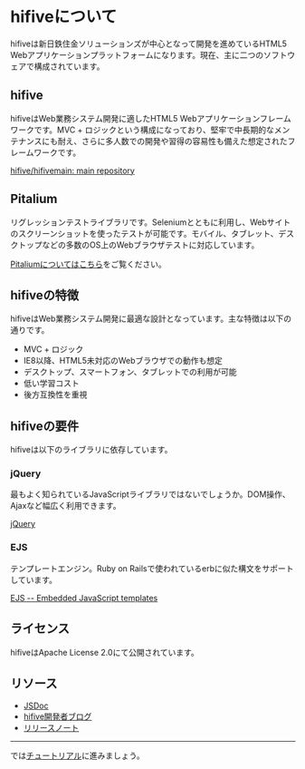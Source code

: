 # hifiveについて

hifiveは新日鉄住金ソリューションズが中心となって開発を進めているHTML5 Webアプリケーションプラットフォームになります。現在、主に二つのソフトウェアで構成されています。

## hifive

hifiveはWeb業務システム開発に適したHTML5 Webアプリケーションフレームワークです。MVC + ロジックという構成になっており、堅牢で中長期的なメンテナンスにも耐え、さらに多人数での開発や習得の容易性も備えた想定されたフレームワークです。

[hifive/hifivemain: main repository](https://github.com/hifive/hifivemain)

## Pitalium

リグレッションテストライブラリです。Seleniumとともに利用し、Webサイトのスクリーンショットを使ったテストが可能です。モバイル、タブレット、デスクトップなどの多数のOS上のWebブラウザテストに対応しています。

[Pitaliumについてはこちら](./pitalium/)をご覧ください。

## hifiveの特徴

hifiveはWeb業務システム開発に最適な設計となっています。主な特徴は以下の通りです。

- MVC + ロジック
- IE8以降、HTML5未対応のWebブラウザでの動作も想定
- デスクトップ、スマートフォン、タブレットでの利用が可能
- 低い学習コスト
- 後方互換性を重視

## hifiveの要件

hifiveは以下のライブラリに依存しています。

### jQuery

最もよく知られているJavaScriptライブラリではないでしょうか。DOM操作、Ajaxなど幅広く利用できます。

[jQuery](https://jquery.com/)

### EJS

テンプレートエンジン。Ruby on Railsで使われているerbに似た構文をサポートしています。

[EJS -- Embedded JavaScript templates](http://ejs.co/)

## ライセンス

hifiveはApache License 2.0にて公開されています。

## リソース

- [JSDoc](http://www.htmlhifive.com/ja/doc/h5.html)
- [hifive開発者ブログ](https://blog.htmlhifive.com/)
- [リリースノート](http://www.htmlhifive.com/conts/web/view/release-notes/WebHome#HhifiveBaseFramework306E30EA30EA30FC30B930CE30FC30C8)

---

では[チュートリアル](/tutorials/)に進みましょう。

